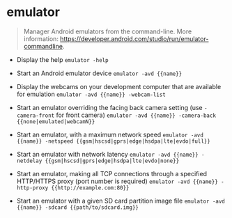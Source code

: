 # emulator
> Manager Android emulators from the command-line.
> More information: <https://developer.android.com/studio/run/emulator-commandline>.

- Display the help
`emulator -help`

- Start an Android emulator device
`emulator -avd {{name}}`

- Display the webcams on your development computer that are available for emulation
`emulator -avd {{name}} -webcam-list`

- Start an emulator overriding the facing back camera setting (use `-camera-front` for front camera)
`emulator -avd {{name}} -camera-back {{none|emulated|webcamN}}`

- Start an emulator, with a maximum network speed
`emulator -avd {{name}} -netspeed {{gsm|hscsd|gprs|edge|hsdpa|lte|evdo|full}}`

- Start an emulator with network latency
`emulator -avd {{name}} -netdelay {{gsm|hscsd|gprs|edge|hsdpa|lte|evdo|none}}`

- Start an emulator, making all TCP connections through a specified HTTP/HTTPS proxy (port number is required)
`emulator -avd {{name}} -http-proxy {{http://example.com:80}}`

- Start an emulator with a given SD card partition image file
`emulator -avd {{name}} -sdcard {{path/to/sdcard.img}}`
